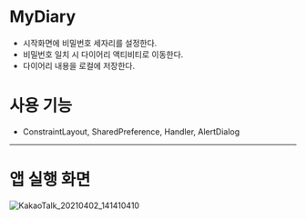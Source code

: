 # MyDiary

- 시작화면에 비밀번호 세자리를 설정한다.  
- 비밀번호 일치 시 다이어리 액티비티로 이동한다.  
- 다이어리 내용을 로컬에 저장한다.

# 사용 기능

- ConstraintLayout, SharedPreference, Handler, AlertDialog

---
# 앱 실행 화면
![KakaoTalk_20210402_141410410](https://user-images.githubusercontent.com/70185380/113382997-dbc2a280-93bd-11eb-8982-2a9e7b1c321a.gif)

